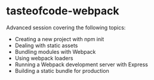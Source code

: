 # tasteofcode-webpack

Advanced session covering the following topics:
* Creating a new project with npm init
* Dealing with static assets
* Bundling modules with Webpack
* Using webpack loaders
* Running a Webpack development server with Express
* Building a static bundle for production
